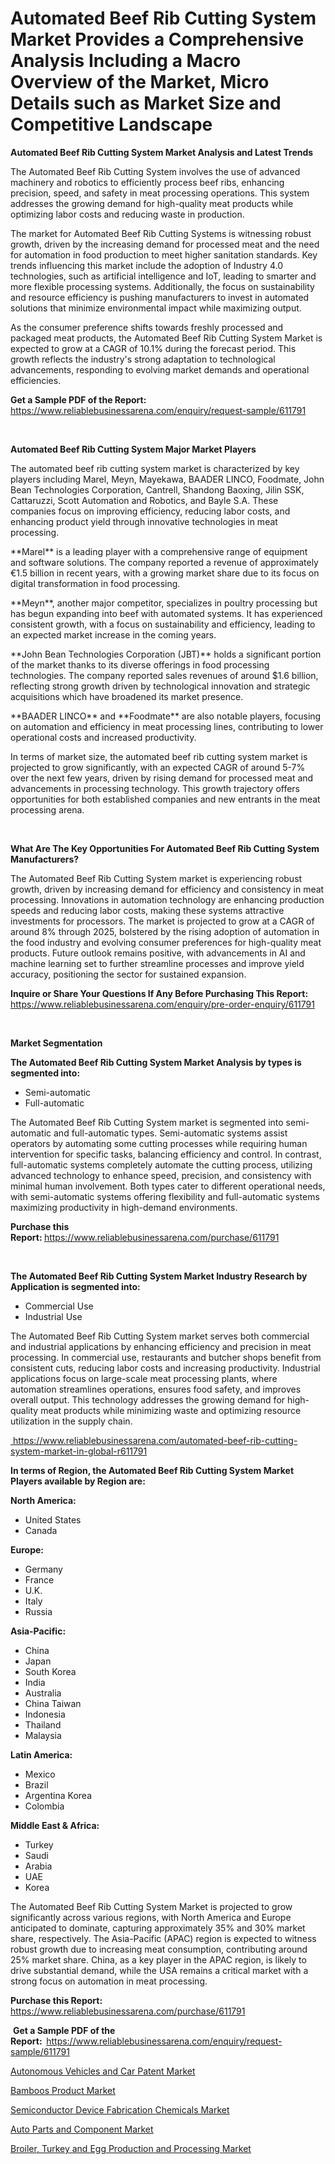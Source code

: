 <p><h1>Automated Beef Rib Cutting System Market Provides a Comprehensive Analysis Including a Macro Overview of the Market, Micro Details such as Market Size and Competitive Landscape</h1></p><p><strong>Automated Beef Rib Cutting System Market Analysis and Latest Trends</strong></p>
<p><p>The Automated Beef Rib Cutting System involves the use of advanced machinery and robotics to efficiently process beef ribs, enhancing precision, speed, and safety in meat processing operations. This system addresses the growing demand for high-quality meat products while optimizing labor costs and reducing waste in production.</p><p>The market for Automated Beef Rib Cutting Systems is witnessing robust growth, driven by the increasing demand for processed meat and the need for automation in food production to meet higher sanitation standards. Key trends influencing this market include the adoption of Industry 4.0 technologies, such as artificial intelligence and IoT, leading to smarter and more flexible processing systems. Additionally, the focus on sustainability and resource efficiency is pushing manufacturers to invest in automated solutions that minimize environmental impact while maximizing output.</p><p>As the consumer preference shifts towards freshly processed and packaged meat products, the Automated Beef Rib Cutting System Market is expected to grow at a CAGR of 10.1% during the forecast period. This growth reflects the industry's strong adaptation to technological advancements, responding to evolving market demands and operational efficiencies.</p></p>
<p><strong>Get a Sample PDF of the Report:&nbsp;</strong> <a href="https://www.reliablebusinessarena.com/enquiry/request-sample/611791?utm_campaign=1871&utm_medium=2&utm_source=Github&utm_content=ia&utm_term=10122024&utm_id=automated-beef-rib-cutting-system">https://www.reliablebusinessarena.com/enquiry/request-sample/611791</a></p>
<p>&nbsp;</p>
<p><strong>Automated Beef Rib Cutting System Major Market Players</strong></p>
<p><p>The automated beef rib cutting system market is characterized by key players including Marel, Meyn, Mayekawa, BAADER LINCO, Foodmate, John Bean Technologies Corporation, Cantrell, Shandong Baoxing, Jilin SSK, Cattaruzzi, Scott Automation and Robotics, and Bayle S.A. These companies focus on improving efficiency, reducing labor costs, and enhancing product yield through innovative technologies in meat processing.</p><p>**Marel** is a leading player with a comprehensive range of equipment and software solutions. The company reported a revenue of approximately €1.5 billion in recent years, with a growing market share due to its focus on digital transformation in food processing.</p><p>**Meyn**, another major competitor, specializes in poultry processing but has begun expanding into beef with automated systems. It has experienced consistent growth, with a focus on sustainability and efficiency, leading to an expected market increase in the coming years.</p><p>**John Bean Technologies Corporation (JBT)** holds a significant portion of the market thanks to its diverse offerings in food processing technologies. The company reported sales revenues of around $1.6 billion, reflecting strong growth driven by technological innovation and strategic acquisitions which have broadened its market presence.</p><p>**BAADER LINCO** and **Foodmate** are also notable players, focusing on automation and efficiency in meat processing lines, contributing to lower operational costs and increased productivity.</p><p>In terms of market size, the automated beef rib cutting system market is projected to grow significantly, with an expected CAGR of around 5-7% over the next few years, driven by rising demand for processed meat and advancements in processing technology. This growth trajectory offers opportunities for both established companies and new entrants in the meat processing arena.</p></p>
<p>&nbsp;</p>
<p><strong>What Are The Key Opportunities For Automated Beef Rib Cutting System Manufacturers?</strong></p>
<p><p>The Automated Beef Rib Cutting System market is experiencing robust growth, driven by increasing demand for efficiency and consistency in meat processing. Innovations in automation technology are enhancing production speeds and reducing labor costs, making these systems attractive investments for processors. The market is projected to grow at a CAGR of around 8% through 2025, bolstered by the rising adoption of automation in the food industry and evolving consumer preferences for high-quality meat products. Future outlook remains positive, with advancements in AI and machine learning set to further streamline processes and improve yield accuracy, positioning the sector for sustained expansion.</p></p>
<p><strong>Inquire or Share Your Questions If Any Before Purchasing This Report:</strong> <a href="https://www.reliablebusinessarena.com/enquiry/pre-order-enquiry/611791?utm_campaign=1871&utm_medium=2&utm_source=Github&utm_content=ia&utm_term=10122024&utm_id=automated-beef-rib-cutting-system">https://www.reliablebusinessarena.com/enquiry/pre-order-enquiry/611791</a></p>
<p>&nbsp;</p>
<p><strong>Market Segmentation</strong></p>
<p><strong>The Automated Beef Rib Cutting System Market Analysis by types is segmented into:</strong></p>
<p><ul><li>Semi-automatic</li><li>Full-automatic</li></ul></p>
<p><p>The Automated Beef Rib Cutting System market is segmented into semi-automatic and full-automatic types. Semi-automatic systems assist operators by automating some cutting processes while requiring human intervention for specific tasks, balancing efficiency and control. In contrast, full-automatic systems completely automate the cutting process, utilizing advanced technology to enhance speed, precision, and consistency with minimal human involvement. Both types cater to different operational needs, with semi-automatic systems offering flexibility and full-automatic systems maximizing productivity in high-demand environments.</p></p>
<p><strong>Purchase this Report:&nbsp;</strong><a href="https://www.reliablebusinessarena.com/purchase/611791?utm_campaign=1871&utm_medium=2&utm_source=Github&utm_content=ia&utm_term=10122024&utm_id=automated-beef-rib-cutting-system">https://www.reliablebusinessarena.com/purchase/611791</a></p>
<p>&nbsp;</p>
<p><strong>The Automated Beef Rib Cutting System Market Industry Research by Application is segmented into:</strong></p>
<p><ul><li>Commercial Use</li><li>Industrial Use</li></ul></p>
<p><p>The Automated Beef Rib Cutting System market serves both commercial and industrial applications by enhancing efficiency and precision in meat processing. In commercial use, restaurants and butcher shops benefit from consistent cuts, reducing labor costs and increasing productivity. Industrial applications focus on large-scale meat processing plants, where automation streamlines operations, ensures food safety, and improves overall output. This technology addresses the growing demand for high-quality meat products while minimizing waste and optimizing resource utilization in the supply chain.</p></p>
<p><a href="https://www.reliablebusinessarena.com/automated-beef-rib-cutting-system-market-in-global-r611791?utm_campaign=1871&utm_medium=2&utm_source=Github&utm_content=ia&utm_term=10122024&utm_id=automated-beef-rib-cutting-system">&nbsp;https://www.reliablebusinessarena.com/automated-beef-rib-cutting-system-market-in-global-r611791</a></p>
<p><strong>In terms of Region, the Automated Beef Rib Cutting System Market Players available by Region are:</strong></p>
<p>
    <p> <strong> North America: </strong>
        <ul>
            <li>United States</li>
            <li>Canada</li>
        </ul>
        </p> 
    <p> <strong> Europe: </strong>
        <ul>
            <li>Germany</li>
            <li>France</li>
            <li>U.K.</li>
            <li>Italy</li>
            <li>Russia</li>
        </ul>
        </p> 
    <p> <strong> Asia-Pacific: </strong>
        <ul>
            <li>China</li>
            <li>Japan</li>
            <li>South Korea</li>
            <li>India</li>
            <li>Australia</li>
            <li>China Taiwan</li>
            <li>Indonesia</li>
            <li>Thailand</li>
            <li>Malaysia</li>
        </ul>
        </p> 
    <p> <strong> Latin America: </strong>
        <ul>
            <li>Mexico</li>
            <li>Brazil</li>
            <li>Argentina Korea</li>
            <li>Colombia</li>
        </ul>
        </p> 
    <p> <strong> Middle East & Africa: </strong>
        <ul>
            <li>Turkey</li>
            <li>Saudi</li>
            <li>Arabia</li>
            <li>UAE</li>
            <li>Korea</li>
        </ul>
    </p>
    </p>
<p><p>The Automated Beef Rib Cutting System Market is projected to grow significantly across various regions, with North America and Europe anticipated to dominate, capturing approximately 35% and 30% market share, respectively. The Asia-Pacific (APAC) region is expected to witness robust growth due to increasing meat consumption, contributing around 25% market share. China, as a key player in the APAC region, is likely to drive substantial demand, while the USA remains a critical market with a strong focus on automation in meat processing.</p></p>
<p><strong>Purchase this Report: </strong><a href="https://www.reliablebusinessarena.com/purchase/611791?utm_campaign=1871&utm_medium=2&utm_source=Github&utm_content=ia&utm_term=10122024&utm_id=automated-beef-rib-cutting-system">https://www.reliablebusinessarena.com/purchase/611791</a></p>
<p>&nbsp;<strong>Get a Sample PDF of the Report:&nbsp;&nbsp;</strong><a href="https://www.reliablebusinessarena.com/enquiry/request-sample/611791?utm_campaign=1871&utm_medium=2&utm_source=Github&utm_content=ia&utm_term=10122024&utm_id=automated-beef-rib-cutting-system">https://www.reliablebusinessarena.com/enquiry/request-sample/611791</a></p>
<p><strong></strong></p>
<p><p><a href="https://www.linkedin.com/pulse/exploring-autonomous-vehicles-car-patent-market-dynamics-projected-zimxe?utm_campaign=1871&utm_medium=2&utm_source=Github&utm_content=ia&utm_term=10122024&utm_id=automated-beef-rib-cutting-system">Autonomous Vehicles and Car Patent Market</a></p><p><a href="https://www.linkedin.com/pulse/key-drivers-bamboos-product-markets-projected-103-cagr-2031-4yhac?utm_campaign=1871&utm_medium=2&utm_source=Github&utm_content=ia&utm_term=10122024&utm_id=automated-beef-rib-cutting-system">Bamboos Product Market</a></p><p><a href="https://www.linkedin.com/pulse/th-score-market-0ptye?utm_campaign=1871&utm_medium=2&utm_source=Github&utm_content=ia&utm_term=10122024&utm_id=automated-beef-rib-cutting-system">Semiconductor Device Fabrication Chemicals Market</a></p><p><a href="https://www.linkedin.com/pulse/market-dynamics-projected-growth-auto-parts-component-cagr-dbkae?utm_campaign=1871&utm_medium=2&utm_source=Github&utm_content=ia&utm_term=10122024&utm_id=automated-beef-rib-cutting-system">Auto Parts and Component Market</a></p><p><a href="https://www.linkedin.com/pulse/navigating-broiler-turkey-egg-production-processing-market-rmlie?utm_campaign=1871&utm_medium=2&utm_source=Github&utm_content=ia&utm_term=10122024&utm_id=automated-beef-rib-cutting-system">Broiler, Turkey and Egg Production and Processing Market</a></p></p>